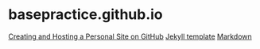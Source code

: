 # basepractice.github.io

[Creating and Hosting a Personal Site on GitHub](http://jmcglone.com/guides/github-pages/)
[Jekyll template](http://jekyllrb.com/docs/templates/)
[Markdown](http://packetlife.net/media/library/16/Markdown.pdf)